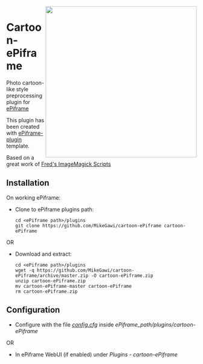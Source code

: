 <img align="right" src="https://github.com/MikeGawi/cartoon-ePiframe/blob/master/assets/cart.gif" width="400">

# Cartoon-ePiframe

Photo cartoon-like style preprocessing plugin for [ePiframe](https://github.com/MikeGawi/ePiframe)

This plugin has been created with [ePiframe-plugin](https://github.com/MikeGawi/ePiframe-plugin) template.

Based on a great work of [Fred's ImageMagick Scripts](http://www.fmwconcepts.com/imagemagick)

## Installation

On working ePiframe:

* Clone to ePiframe plugins path:
	```
	cd <ePiframe path>/plugins
	git clone https://github.com/MikeGawi/cartoon-ePiframe cartoon-ePiframe
	```

OR

* Download and extract:
	```
	cd <ePiframe path>/plugins
	wget -q https://github.com/MikeGawi/cartoon-ePiframe/archive/master.zip -O cartoon-ePiframe.zip
	unzip cartoon-ePiframe.zip
	mv cartoon-ePiframe-master cartoon-ePiframe
	rm cartoon-ePiframe.zip
	```

## Configuration

* Configure with the file [*config.cfg*](https://github.com/MikeGawi/cartoon-ePiframe/blob/master/config.cfg) inside *ePiframe_path/plugins/cartoon-ePiframe*

OR

* In ePiframe WebUI (if enabled) under *Plugins - cartoon-ePiframe*
